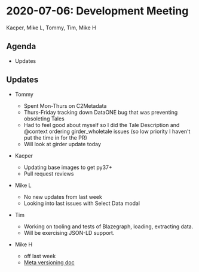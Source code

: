 2020-07-06: Development Meeting
===============================

Kacper, Mike L, Tommy, Tim, Mike H

Agenda
------
* Updates

Updates
-------

* Tommy
    * Spent Mon-Thurs on C2Metadata
    * Thurs-Friday tracking down DataONE bug that was preventing obsoleting Tales
    * Had to feel good about myself so I did the Tale Description and @context ordering girder_wholetale issues (so low priority I haven't put the time in for the PR)
    * Will look at girder update today

* Kacper
    * Updating base images to get py37+
    * Pull request reviews

* Mike L
    * No new updates from last week
    * Looking into last issues with Select Data modal

* Tim
    * Working on tooling and tests of Blazegraph, loading, extracting data.
    * Will be exercising JSON-LD support.

* Mike H
    * off last week
    * [Meta versioning doc](https://docs.google.com/document/d/149nqE6fFv2ZW133IHBT-CWIg1MAC0nXMrtHLzxJDPRE/edit?usp=sharing)
